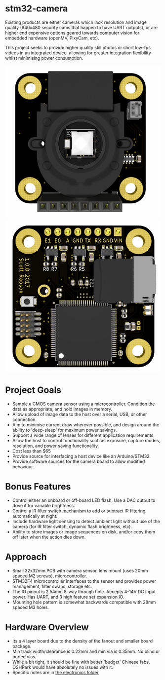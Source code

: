 # stm32-camera

Existing products are either cameras which lack resolution and image quality (640x480 security cams that happen to have UART outputs), or are higher end expensive options geared towards computer vision for embedded hardware (openMV, PixyCam, etc).

This project seeks to provide higher quality still photos or short low-fps videos in an integrated device, allowing for greater integration flexibility whilst minimising power consumption.

![Business at the front](Electronics/Renders%201.0.0/1-0-0_FRONT.png)
![Party in the back](Electronics/Renders%201.0.0/1-0-0_BACK.png)

# Project Goals

- Sample a CMOS camera sensor using a microcontroller. Condition the data as appropriate, and hold images in memory.
- Allow upload of image data to the host over a serial, USB, or other connection.
- Aim to minimise current draw wherever possible, and design around the ability to 'deep-sleep' for maximum power savings.
- Support a wide range of lenses for different application requirements.
- Allow the host to control functionality such as exposure, capture modes, resolution, and power saving functionality.
- Cost less than $65
- Provide source for interfacing a host device like an Arduino/STM32.
- Provide software sources for the camera board to allow modified behaviour.

# Bonus Features

- Control either an onboard or off-board LED flash. Use a DAC output to drive it for variable brightness.
- Control a IR filter switch mechanism to add or subtract IR filtering automatically at night.
- Include hardware light sensing to detect ambient light without use of the camera (for IR filter switch, dynamic flash brightness, etc).
- Ability to store images or image sequences on disk, and/or copy them off later when the action dies down.

# Approach

- Small 32x32mm PCB with camera sensor, lens mount (uses 20mm spaced M2 screws), microcontroller.
- STM32F4 microcontroller interfaces to the sensor and provides power management, filter swaps, storage etc.
- The IO pinout is 2.54mm 8-way through hole. Accepts 4-14V DC input power. Has UART, and 3 high feature set expansion IO.
- Mounting hole pattern is somewhat backwards compatible with 28mm spaced M3 holes.

# Hardware Overview

- Its a 4 layer board due to the density of the fanout and smaller board package. 
- Min track width/clearance is 0.22mm and min via is 0.35mm. No blind or buried vias.
- While a bit tight, it should be fine with better 'budget' Chinese fabs. OSHPark would have absolutely no issues with it.
- Specific notes are in [the electronics folder](Electronics)
